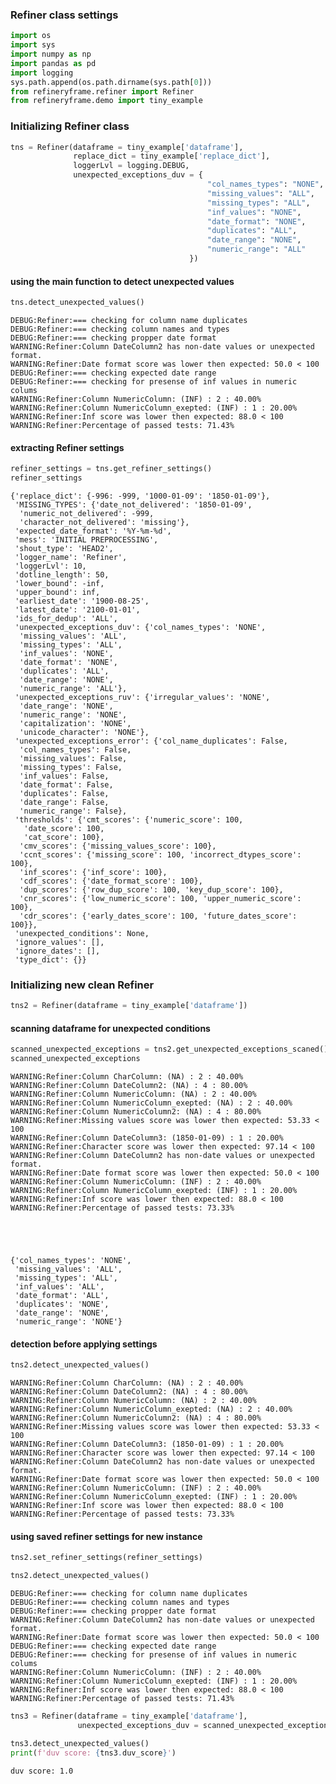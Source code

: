 ### Refiner class settings <a name="refiner-class-settings"></a>


```python
import os 
import sys 
import numpy as np
import pandas as pd
import logging
sys.path.append(os.path.dirname(sys.path[0])) 
from refineryframe.refiner import Refiner
from refineryframe.demo import tiny_example
```

### Initializing Refiner class


```python
tns = Refiner(dataframe = tiny_example['dataframe'],
              replace_dict = tiny_example['replace_dict'],
              loggerLvl = logging.DEBUG,
              unexpected_exceptions_duv = {
                                            "col_names_types": "NONE",
                                            "missing_values": "ALL",
                                            "missing_types": "ALL",
                                            "inf_values": "NONE",
                                            "date_format": "NONE",
                                            "duplicates": "ALL",
                                            "date_range": "NONE",
                                            "numeric_range": "ALL"
                                        })
```

#### using the main function to detect unexpected values


```python
tns.detect_unexpected_values()
```

    DEBUG:Refiner:=== checking for column name duplicates
    DEBUG:Refiner:=== checking column names and types
    DEBUG:Refiner:=== checking propper date format
    WARNING:Refiner:Column DateColumn2 has non-date values or unexpected format.
    WARNING:Refiner:Date format score was lower then expected: 50.0 < 100
    DEBUG:Refiner:=== checking expected date range
    DEBUG:Refiner:=== checking for presense of inf values in numeric colums
    WARNING:Refiner:Column NumericColumn: (INF) : 2 : 40.00%
    WARNING:Refiner:Column NumericColumn_exepted: (INF) : 1 : 20.00%
    WARNING:Refiner:Inf score was lower then expected: 88.0 < 100
    WARNING:Refiner:Percentage of passed tests: 71.43%


#### extracting Refiner settings <a name="extracting-refiner-class-settings"></a>


```python
refiner_settings = tns.get_refiner_settings()
refiner_settings
```




    {'replace_dict': {-996: -999, '1000-01-09': '1850-01-09'},
     'MISSING_TYPES': {'date_not_delivered': '1850-01-09',
      'numeric_not_delivered': -999,
      'character_not_delivered': 'missing'},
     'expected_date_format': '%Y-%m-%d',
     'mess': 'INITIAL PREPROCESSING',
     'shout_type': 'HEAD2',
     'logger_name': 'Refiner',
     'loggerLvl': 10,
     'dotline_length': 50,
     'lower_bound': -inf,
     'upper_bound': inf,
     'earliest_date': '1900-08-25',
     'latest_date': '2100-01-01',
     'ids_for_dedup': 'ALL',
     'unexpected_exceptions_duv': {'col_names_types': 'NONE',
      'missing_values': 'ALL',
      'missing_types': 'ALL',
      'inf_values': 'NONE',
      'date_format': 'NONE',
      'duplicates': 'ALL',
      'date_range': 'NONE',
      'numeric_range': 'ALL'},
     'unexpected_exceptions_ruv': {'irregular_values': 'NONE',
      'date_range': 'NONE',
      'numeric_range': 'NONE',
      'capitalization': 'NONE',
      'unicode_character': 'NONE'},
     'unexpected_exceptions_error': {'col_name_duplicates': False,
      'col_names_types': False,
      'missing_values': False,
      'missing_types': False,
      'inf_values': False,
      'date_format': False,
      'duplicates': False,
      'date_range': False,
      'numeric_range': False},
     'thresholds': {'cmt_scores': {'numeric_score': 100,
       'date_score': 100,
       'cat_score': 100},
      'cmv_scores': {'missing_values_score': 100},
      'ccnt_scores': {'missing_score': 100, 'incorrect_dtypes_score': 100},
      'inf_scores': {'inf_score': 100},
      'cdf_scores': {'date_format_score': 100},
      'dup_scores': {'row_dup_score': 100, 'key_dup_score': 100},
      'cnr_scores': {'low_numeric_score': 100, 'upper_numeric_score': 100},
      'cdr_scores': {'early_dates_score': 100, 'future_dates_score': 100}},
     'unexpected_conditions': None,
     'ignore_values': [],
     'ignore_dates': [],
     'type_dict': {}}



### Initializing new clean Refiner


```python
tns2 = Refiner(dataframe = tiny_example['dataframe'])
```

#### scanning dataframe for unexpected conditions <a name="scanning-dataframe"></a>


```python
scanned_unexpected_exceptions = tns2.get_unexpected_exceptions_scaned()
scanned_unexpected_exceptions
```

    WARNING:Refiner:Column CharColumn: (NA) : 2 : 40.00%
    WARNING:Refiner:Column DateColumn2: (NA) : 4 : 80.00%
    WARNING:Refiner:Column NumericColumn: (NA) : 2 : 40.00%
    WARNING:Refiner:Column NumericColumn_exepted: (NA) : 2 : 40.00%
    WARNING:Refiner:Column NumericColumn2: (NA) : 4 : 80.00%
    WARNING:Refiner:Missing values score was lower then expected: 53.33 < 100
    WARNING:Refiner:Column DateColumn3: (1850-01-09) : 1 : 20.00%
    WARNING:Refiner:Character score was lower then expected: 97.14 < 100
    WARNING:Refiner:Column DateColumn2 has non-date values or unexpected format.
    WARNING:Refiner:Date format score was lower then expected: 50.0 < 100
    WARNING:Refiner:Column NumericColumn: (INF) : 2 : 40.00%
    WARNING:Refiner:Column NumericColumn_exepted: (INF) : 1 : 20.00%
    WARNING:Refiner:Inf score was lower then expected: 88.0 < 100
    WARNING:Refiner:Percentage of passed tests: 73.33%





    {'col_names_types': 'NONE',
     'missing_values': 'ALL',
     'missing_types': 'ALL',
     'inf_values': 'ALL',
     'date_format': 'ALL',
     'duplicates': 'NONE',
     'date_range': 'NONE',
     'numeric_range': 'NONE'}



#### detection before applying settings


```python
tns2.detect_unexpected_values()
```

    WARNING:Refiner:Column CharColumn: (NA) : 2 : 40.00%
    WARNING:Refiner:Column DateColumn2: (NA) : 4 : 80.00%
    WARNING:Refiner:Column NumericColumn: (NA) : 2 : 40.00%
    WARNING:Refiner:Column NumericColumn_exepted: (NA) : 2 : 40.00%
    WARNING:Refiner:Column NumericColumn2: (NA) : 4 : 80.00%
    WARNING:Refiner:Missing values score was lower then expected: 53.33 < 100
    WARNING:Refiner:Column DateColumn3: (1850-01-09) : 1 : 20.00%
    WARNING:Refiner:Character score was lower then expected: 97.14 < 100
    WARNING:Refiner:Column DateColumn2 has non-date values or unexpected format.
    WARNING:Refiner:Date format score was lower then expected: 50.0 < 100
    WARNING:Refiner:Column NumericColumn: (INF) : 2 : 40.00%
    WARNING:Refiner:Column NumericColumn_exepted: (INF) : 1 : 20.00%
    WARNING:Refiner:Inf score was lower then expected: 88.0 < 100
    WARNING:Refiner:Percentage of passed tests: 73.33%


#### using saved refiner settings for new instance <a name="recreating-refiner-class-settings"></a> 


```python
tns2.set_refiner_settings(refiner_settings)
```


```python
tns2.detect_unexpected_values()
```

    DEBUG:Refiner:=== checking for column name duplicates
    DEBUG:Refiner:=== checking column names and types
    DEBUG:Refiner:=== checking propper date format
    WARNING:Refiner:Column DateColumn2 has non-date values or unexpected format.
    WARNING:Refiner:Date format score was lower then expected: 50.0 < 100
    DEBUG:Refiner:=== checking expected date range
    DEBUG:Refiner:=== checking for presense of inf values in numeric colums
    WARNING:Refiner:Column NumericColumn: (INF) : 2 : 40.00%
    WARNING:Refiner:Column NumericColumn_exepted: (INF) : 1 : 20.00%
    WARNING:Refiner:Inf score was lower then expected: 88.0 < 100
    WARNING:Refiner:Percentage of passed tests: 71.43%



```python
tns3 = Refiner(dataframe = tiny_example['dataframe'], 
               unexpected_exceptions_duv = scanned_unexpected_exceptions)
```


```python
tns3.detect_unexpected_values()
print(f'duv score: {tns3.duv_score}')
```

    duv score: 1.0

